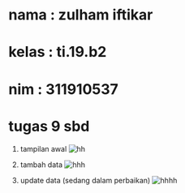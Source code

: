 # nama : zulham iftikar
# kelas : ti.19.b2
# nim : 311910537

# tugas 9 sbd

1. tampilan awal
![hh](https://user-images.githubusercontent.com/81525166/125175988-314aee80-e1fa-11eb-92a5-71a05698f0c6.png)

2. tambah data
![hhh](https://user-images.githubusercontent.com/81525166/125175989-3314b200-e1fa-11eb-8a4b-57d5b7a41d91.png)


3. update data (sedang dalam perbaikan)
![hhhh](https://user-images.githubusercontent.com/81525166/125175990-33ad4880-e1fa-11eb-99de-c3dc21da1125.png)
